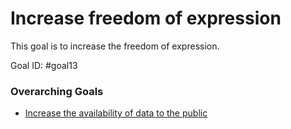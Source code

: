 # Increase freedom of expression

This goal is to increase the freedom of expression.

Goal ID: #goal13

### Overarching Goals
- [Increase the availability of data to the public](make-data-available-to-public.md)
